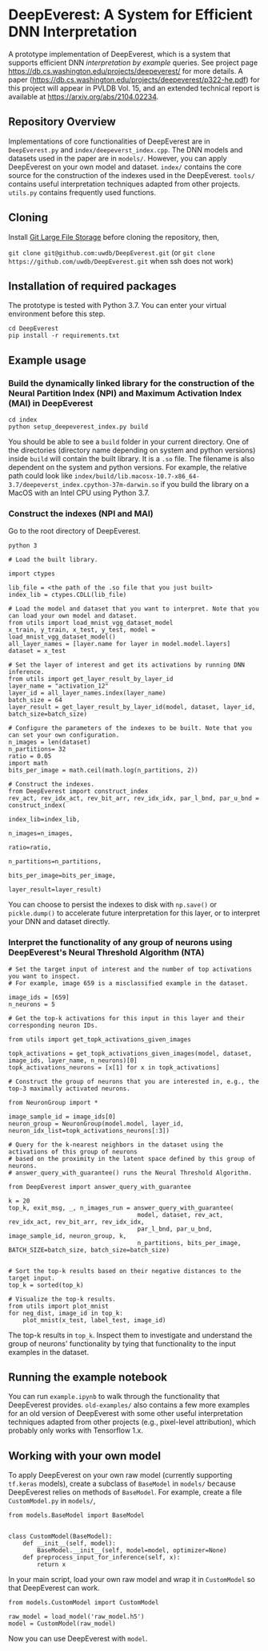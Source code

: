 # DeepEverest: A System for Efficient DNN Interpretation

A prototype implementation of DeepEverest, which is a system that supports efficient DNN *interpretation by example* queries. See project page https://db.cs.washington.edu/projects/deepeverest/ for more details. A paper (https://db.cs.washington.edu/projects/deepeverest/p322-he.pdf) for this project will appear in PVLDB Vol. 15, and an extended technical report is available at https://arxiv.org/abs/2104.02234. 

## Repository Overview
Implementations of core functionalities of DeepEverest are in `DeepEverest.py` and `index/deepeverst_index.cpp`. The DNN models and datasets used in the paper are in `models/`. However, you can apply DeepEverest on your own model and dataset. `index/` contains the core source for the construction of the indexes used in the DeepEverest. `tools/` contains useful interpretation techniques adapted from other projects. `utils.py` contains frequently used functions.

## Cloning
Install [Git Large File Storage](https://git-lfs.github.com/) before cloning the repository, then,

`git clone git@github.com:uwdb/DeepEverest.git` (or `git clone https://github.com/uwdb/DeepEverest.git` when ssh does not work) <br>

## Installation of required packages
The prototype is tested with Python 3.7. You can enter your virtual environment before this step.

`cd DeepEverest` <br>
`pip install -r requirements.txt`

## Example usage

### Build the dynamically linked library for the construction of the Neural Partition Index (NPI) and Maximum Activation Index (MAI) in DeepEverest
`cd index` <br>
`python setup_deepeverest_index.py build`

You should be able to see a `build` folder in your current directory. One of the directories (directory name depending on system and python versions) inside `build` will contain the built library. It is a `.so` file. The filename is also dependent on the system and python versions. For example, the relative path could look like `index/build/lib.macosx-10.7-x86_64-3.7/deepeverst_index.cpython-37m-darwin.so` if you build the library on a MacOS with an Intel CPU using Python 3.7.


### Construct the indexes (NPI and MAI)
Go to the root directory of DeepEverest.

`python 3`

```
# Load the built library.

import ctypes

lib_file = <the path of the .so file that you just built>
index_lib = ctypes.CDLL(lib_file)

# Load the model and dataset that you want to interpret. Note that you can load your own model and dataset.
from utils import load_mnist_vgg_dataset_model
x_train, y_train, x_test, y_test, model = load_mnist_vgg_dataset_model()
all_layer_names = [layer.name for layer in model.model.layers]
dataset = x_test

# Set the layer of interest and get its activations by running DNN inference.
from utils import get_layer_result_by_layer_id
layer_name = "activation_12"
layer_id = all_layer_names.index(layer_name)
batch_size = 64
layer_result = get_layer_result_by_layer_id(model, dataset, layer_id, batch_size=batch_size)

# Configure the parameters of the indexes to be built. Note that you can set your own configuration.
n_images = len(dataset)
n_partitions= 32
ratio = 0.05
import math
bits_per_image = math.ceil(math.log(n_partitions, 2))

# Construct the indexes.
from DeepEverest import construct_index
rev_act, rev_idx_act, rev_bit_arr, rev_idx_idx, par_l_bnd, par_u_bnd = construct_index(
                                                                        index_lib=index_lib,
                                                                        n_images=n_images,
                                                                        ratio=ratio,
                                                                        n_partitions=n_partitions,
                                                                        bits_per_image=bits_per_image,
                                                                        layer_result=layer_result)

```

You can choose to persist the indexes to disk with `np.save()` or `pickle.dump()` to accelerate future interpretation for this layer, or to interpret your DNN and dataset directly.

### Interpret the functionality of any group of neurons using DeepEverest's Neural Threshold Algorithm (NTA)

```
# Set the target input of interest and the number of top activations you want to inspect.
# For example, image 659 is a misclassified example in the dataset.

image_ids = [659]
n_neurons = 5

# Get the top-k activations for this input in this layer and their corresponding neuron IDs.

from utils import get_topk_activations_given_images

topk_activations = get_topk_activations_given_images(model, dataset, image_ids, layer_name, n_neurons)[0]
topk_activations_neurons = [x[1] for x in topk_activations]

# Construct the group of neurons that you are interested in, e.g., the top-3 maximally activated neurons.

from NeuronGroup import *

image_sample_id = image_ids[0]
neuron_group = NeuronGroup(model.model, layer_id, neuron_idx_list=topk_activations_neurons[:3])

# Query for the k-nearest neighbors in the dataset using the activations of this group of neurons
# based on the proximity in the latent space defined by this group of neurons.
# answer_query_with_guarantee() runs the Neural Threshold Algorithm.

from DeepEverest import answer_query_with_guarantee

k = 20
top_k, exit_msg, _, n_images_run = answer_query_with_guarantee(
                                    model, dataset, rev_act, rev_idx_act, rev_bit_arr, rev_idx_idx,
                                    par_l_bnd, par_u_bnd, image_sample_id, neuron_group, k,
                                    n_partitions, bits_per_image, BATCH_SIZE=batch_size, batch_size=batch_size)
                                    

# Sort the top-k results based on their negative distances to the target input.
top_k = sorted(top_k)

# Visualize the top-k results.
from utils import plot_mnist
for neg_dist, image_id in top_k:
    plot_mnist(x_test, label_test, image_id)
```

The top-k results in `top_k`. Inspect them to investigate and understand the group of neurons' functionality by tying that functionality to the input examples in the dataset.

## Running the example notebook
You can run `example.ipynb` to walk through the functionality that DeepEverest provides. `old-examples/` also contains a few more examples for an old version of DeepEverest with some other useful interpretation techniques adapted from other projects (e.g., pixel-level attribution), which probably only works with Tensorflow 1.x.

## Working with your own model
To apply DeepEverest on your own raw model (currently supporting `tf.keras` models), create a subclass of `BaseModel` in `models/` because DeepEverest relies on methods of `BaseModel`. For example, create a file `CustomModel.py` in `models/`,

```
from models.BaseModel import BaseModel


class CustomModel(BaseModel):
    def __init__(self, model):
        BaseModel.__init__(self, model=model, optimizer=None)
    def preprocess_input_for_inference(self, x):
        return x
```

In your main script, load your own raw model and wrap it in `CustomModel` so that DeepEverest can work.

```
from models.CustomModel import CustomModel

raw_model = load_model('raw_model.h5')
model = CustomModel(raw_model)
```

Now you can use DeepEverest with `model`.
